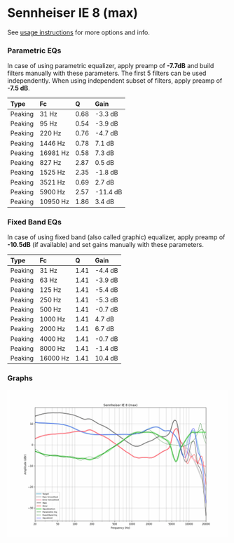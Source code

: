 # Sennheiser IE 8 (max)
See [usage instructions](https://github.com/jaakkopasanen/AutoEq#usage) for more options and info.

### Parametric EQs
In case of using parametric equalizer, apply preamp of **-7.7dB** and build filters manually
with these parameters. The first 5 filters can be used independently.
When using independent subset of filters, apply preamp of **-7.5 dB**.

| Type    | Fc       |    Q | Gain     |
|:--------|:---------|:-----|:---------|
| Peaking | 31 Hz    | 0.68 | -3.3 dB  |
| Peaking | 95 Hz    | 0.54 | -3.9 dB  |
| Peaking | 220 Hz   | 0.76 | -4.7 dB  |
| Peaking | 1446 Hz  | 0.78 | 7.1 dB   |
| Peaking | 16981 Hz | 0.58 | 7.3 dB   |
| Peaking | 827 Hz   | 2.87 | 0.5 dB   |
| Peaking | 1525 Hz  | 2.35 | -1.8 dB  |
| Peaking | 3521 Hz  | 0.69 | 2.7 dB   |
| Peaking | 5900 Hz  | 2.57 | -11.4 dB |
| Peaking | 10950 Hz | 1.86 | 3.4 dB   |

### Fixed Band EQs
In case of using fixed band (also called graphic) equalizer, apply preamp of **-10.5dB**
(if available) and set gains manually with these parameters.

| Type    | Fc       |    Q | Gain    |
|:--------|:---------|:-----|:--------|
| Peaking | 31 Hz    | 1.41 | -4.4 dB |
| Peaking | 63 Hz    | 1.41 | -3.9 dB |
| Peaking | 125 Hz   | 1.41 | -5.4 dB |
| Peaking | 250 Hz   | 1.41 | -5.3 dB |
| Peaking | 500 Hz   | 1.41 | -0.7 dB |
| Peaking | 1000 Hz  | 1.41 | 4.7 dB  |
| Peaking | 2000 Hz  | 1.41 | 6.7 dB  |
| Peaking | 4000 Hz  | 1.41 | -0.7 dB |
| Peaking | 8000 Hz  | 1.41 | -1.4 dB |
| Peaking | 16000 Hz | 1.41 | 10.4 dB |

### Graphs
![](./Sennheiser%20IE%208%20(max).png)